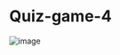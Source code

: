 # Quiz-game-4

![image](https://user-images.githubusercontent.com/72507845/233791444-785cddc8-8445-4710-bb53-2898f2f89d5c.png)
